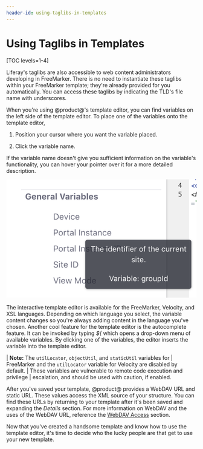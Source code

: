 ```yaml
---
header-id: using-taglibs-in-templates
---
```


# Using Taglibs in Templates

[TOC levels=1-4]

Liferay's taglibs are also accessible to web content administrators developing
in FreeMarker. There is no need to instantiate these taglibs within your
FreeMarker template; they're already provided for you automatically. You can
access these taglibs by indicating the TLD's file name with underscores.

When you're using @product@'s template editor, you can find variables on the 
left side of the template editor. To place one of the variables onto
the template editor,

1.  Position your cursor where you want the variable placed.

2.  Click the variable name.

If the variable name doesn't give you sufficient information on the variable's 
functionality, you can hover your pointer over it for a more detailed 
description.

![Figure 1: You can hover your pointer over a variable for a more detailed description.](../../../../../images/web-content-templates-create.png)

The interactive template editor is available for the FreeMarker, Velocity, and
XSL languages. Depending on which language you select, the variable content
changes so you're always adding content in the language you've chosen. Another
cool feature for the template editor is the autocomplete feature. It can be
invoked by typing *${* which opens a drop-down menu of available variables. By
clicking one of the variables, the editor inserts the variable into the template
editor.

| **Note:** The `utilLocator`, `objectUtil`, and `staticUtil` variables for
| FreeMarker and the `utilLocator` variable for Velocity are disabled by default.
| These variables are vulnerable to remote code execution and privilege
| escalation, and should be used with caution, if enabled.

After you've saved your template, @product@ provides a WebDAV URL and static 
URL. These values access the XML source of your structure. You can find these 
URLs by returning to your template after it's been saved and expanding the 
*Details* section. For more information on WebDAV and the uses of the WebDAV 
URL, reference the [WebDAV Access](/docs/7-0/user/-/knowledge_base/u/publishing-files#desktop-access-to-documents-and-media)
section.

Now that you've created a handsome template and know how to use the template
editor, it's time to decide who the lucky people are that get to use your new
template.
